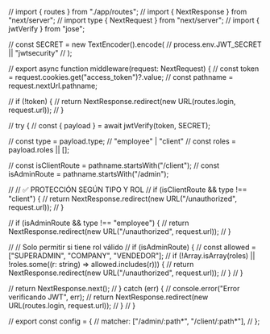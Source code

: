 // import { routes } from "./app/routes";
// import { NextResponse } from "next/server";
// import type { NextRequest } from "next/server";
// import { jwtVerify } from "jose";

// const SECRET = new TextEncoder().encode(
//   process.env.JWT_SECRET || "jwtsecurity"
// );

// export async function middleware(request: NextRequest) {
//   const token = request.cookies.get("access_token")?.value;
//   const pathname = request.nextUrl.pathname;

//   if (!token) {
//     return NextResponse.redirect(new URL(routes.login, request.url));
//   }

//   try {
//     const { payload } = await jwtVerify(token, SECRET);

//     const type = payload.type; // "employee" | "client"
//     const roles = payload.roles || [];

//     const isClientRoute = pathname.startsWith("/client");
//     const isAdminRoute = pathname.startsWith("/admin");

//     // ✅ PROTECCIÓN SEGÚN TIPO Y ROL
//   if (isClientRoute && type !== "client") {
//       return NextResponse.redirect(new URL("/unauthorized", request.url));
//     }

//     if (isAdminRoute && type !== "employee") {
//       return NextResponse.redirect(new URL("/unauthorized", request.url));
//     }

//       // Solo permitir si tiene rol válido
//       if (isAdminRoute) {
//       const allowed = ["SUPERADMIN", "COMPANY", "VENDEDOR"];
//       if (!Array.isArray(roles) || !roles.some((r: string) => allowed.includes(r))) {
//         return NextResponse.redirect(new URL("/unauthorized", request.url));
//       }
//     }

//     return NextResponse.next();
//   } catch (err) {
//     console.error("Error verificando JWT", err);
//     return NextResponse.redirect(new URL(routes.login, request.url));
//   }
// }

// export const config = {
//   matcher: ["/admin/:path*", "/client/:path*"],
// };
